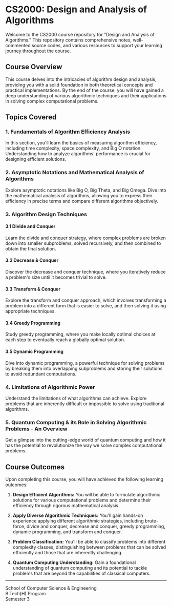 # CS2000: Design and Analysis of Algorithms

Welcome to the CS2000 course repository for "Design and Analysis of Algorithms." This repository contains comprehensive notes, well-commented source codes, and various resources to support your learning journey throughout the course.

## Course Overview

This course delves into the intricacies of algorithm design and analysis, providing you with a solid foundation in both theoretical concepts and practical implementations. By the end of the course, you will have gained a deep understanding of various algorithmic techniques and their applications in solving complex computational problems.

## Topics Covered

### 1. Fundamentals of Algorithm Efficiency Analysis
In this section, you'll learn the basics of measuring algorithm efficiency, including time complexity, space complexity, and Big O notation. Understanding how to analyze algorithms' performance is crucial for designing efficient solutions.

### 2. Asymptotic Notations and Mathematical Analysis of Algorithms
Explore asymptotic notations like Big O, Big Theta, and Big Omega. Dive into the mathematical analysis of algorithms, allowing you to express their efficiency in precise terms and compare different algorithms objectively.

### 3. Algorithm Design Techniques

#### 3.1 Divide and Conquer
Learn the divide and conquer strategy, where complex problems are broken down into smaller subproblems, solved recursively, and then combined to obtain the final solution.

#### 3.2 Decrease & Conquer
Discover the decrease and conquer technique, where you iteratively reduce a problem's size until it becomes trivial to solve.

#### 3.3 Transform & Conquer
Explore the transform and conquer approach, which involves transforming a problem into a different form that is easier to solve, and then solving it using appropriate techniques.

#### 3.4 Greedy Programming
Study greedy programming, where you make locally optimal choices at each step to eventually reach a globally optimal solution.

#### 3.5 Dynamic Programming
Dive into dynamic programming, a powerful technique for solving problems by breaking them into overlapping subproblems and storing their solutions to avoid redundant computations.

### 4. Limitations of Algorithmic Power
Understand the limitations of what algorithms can achieve. Explore problems that are inherently difficult or impossible to solve using traditional algorithms.

### 5. Quantum Computing & its Role in Solving Algorithmic Problems - An Overview
Get a glimpse into the cutting-edge world of quantum computing and how it has the potential to revolutionize the way we solve complex computational problems.

## Course Outcomes

Upon completing this course, you will have achieved the following learning outcomes:

1. **Design Efficient Algorithms:** You will be able to formulate algorithmic solutions for various computational problems and determine their efficiency through rigorous mathematical analysis.

2. **Apply Diverse Algorithmic Techniques:** You'll gain hands-on experience applying different algorithmic strategies, including brute-force, divide and conquer, decrease and conquer, greedy programming, dynamic programming, and transform and conquer.

3. **Problem Classification:** You'll be able to classify problems into different complexity classes, distinguishing between problems that can be solved efficiently and those that are inherently challenging.

4. **Quantum Computing Understanding:** Gain a foundational understanding of quantum computing and its potential to tackle problems that are beyond the capabilities of classical computers.  

---
School of Computer Science & Engineering  
B.Tech(H) Program  
Semester 3  
